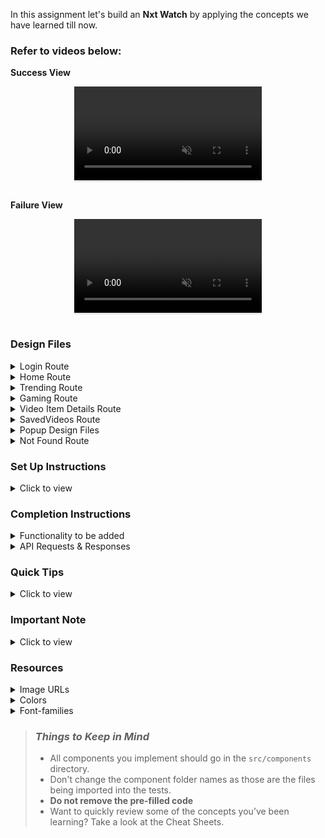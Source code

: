 

In this assignment let's build an **Nxt Watch** by applying the concepts we have learned till now.

### Refer to videos below:

**Success View** <br/>

<div style="text-align: center;">
     <video style="max-width:80%;box-shadow:0 2.8px 2.2px rgba(0, 0, 0, 0.12);outline:none;" loop="true" autoplay="autoplay" controls="controls" muted>
    <source src="https://assets.ccbp.in/frontend/content/react-js/nxt-watch-output.mp4" type="video/mp4">
  </video>
</div>
<br/>

**Failure View** <br/>

<div style="text-align: center;">
    <video style="max-width:80%;box-shadow:0 2.8px 2.2px rgba(0, 0, 0, 0.12);outline:none;" loop="true" autoplay="autoplay" controls="controls" muted>
    <source src="https://assets.ccbp.in/frontend/content/react-js/nxt-watch-failure-output.mp4" type="video/mp4">
  </video>
</div>
<br/>

### Design Files

<details>
<summary>Login Route</summary>

- [Extra Small (Size < 576px) and Small (Size >= 576px) - Login - Light Theme](https://assets.ccbp.in/frontend/content/react-js/nxt-watch-login-light-theme-sm-output.png)
- [Extra Small (Size < 576px) and Small (Size >= 576px) - Login - Dark Theme](https://assets.ccbp.in/frontend/content/react-js/nxt-watch-login-dark-theme-sm-output.png)
- [Extra Small (Size < 576px) and Small (Size >= 576px) - Login Failure - Light Theme](https://assets.ccbp.in/frontend/content/react-js/nxt-watch-login-failure-light-theme-sm-output.png)
- [Extra Small (Size < 576px) and Small (Size >= 576px) - Login Failure - Dark Theme](https://assets.ccbp.in/frontend/content/react-js/nxt-watch-login-failure-dark-theme-sm-output.png)

- [Medium (Size >= 768px), Large (Size >= 992px) and Extra Large (Size >= 1200px) - Login - Light Theme](https://assets.ccbp.in/frontend/content/react-js/nxt-watch-login-light-theme-lg-output.png)
- [Medium (Size >= 768px), Large (Size >= 992px) and Extra Large (Size >= 1200px) - Login - Dark Theme](https://assets.ccbp.in/frontend/content/react-js/nxt-watch-login-dark-theme-lg-output.png)
- [Medium (Size >= 768px), Large (Size >= 992px) and Extra Large (Size >= 1200px) - Login Failure - Light Theme](https://assets.ccbp.in/frontend/content/react-js/nxt-watch-login-failure-light-theme-lg-output.png)
- [Medium (Size >= 768px), Large (Size >= 992px) and Extra Large (Size >= 1200px) - Login Failure - Dark Theme](https://assets.ccbp.in/frontend/content/react-js/nxt-watch-login-failure-dark-theme-lg-output-v0.png)

</details>

<details>
<summary>Home Route</summary>

- [Extra Small (Size < 576px) - Home - Light Theme](https://assets.ccbp.in/frontend/content/react-js/nxt-watch-home-success-light-theme-xs-output.png)
- [Extra Small (Size < 576px) - Home - Dark Theme](https://assets.ccbp.in/frontend/content/react-js/nxt-watch-home-success-dark-theme-xs-output.png)

- [Small (Size >= 576px) - Home - Light Theme](https://assets.ccbp.in/frontend/content/react-js/nxt-watch-home-success-light-theme-sm-output.png)
- [Small (Size >= 576px) - Home - Dark Theme](https://assets.ccbp.in/frontend/content/react-js/nxt-watch-home-success-dark-theme-sm-output.png)

- [Extra Small (Size < 576px) and Small (Size >= 576px) - Home - No search results - Light Theme](https://assets.ccbp.in/frontend/content/react-js/nxt-watch-home-no-videos-light-theme-sm-output.png)
- [Extra Small (Size < 576px) and Small (Size >= 576px) - Home - No search results - Dark theme](https://assets.ccbp.in/frontend/content/react-js/nxt-watch-home-no-videos-dark-theme-sm-output.png)
- [Extra Small (Size < 576px) and Small (Size >= 576px) - Home Failure - Light Theme](https://assets.ccbp.in/frontend/content/react-js/nxt-watch-home-failure-light-theme-sm-output.png)
- [Extra Small (Size < 576px) and Small (Size >= 576px) - Home Failure - Dark Theme](https://assets.ccbp.in/frontend/content/react-js/nxt-watch-home-failure-dark-theme-sm-output.png)

- [Medium (Size >= 768px), Large (Size >= 992px) and Extra Large (Size >= 1200px) - Home - Light Theme](https://assets.ccbp.in/frontend/content/react-js/nxt-watch-home-success-light-theme-lg-output.png)
- [Medium (Size >= 768px), Large (Size >= 992px) and Extra Large (Size >= 1200px) - Home - Dark Theme](https://assets.ccbp.in/frontend/content/react-js/nxt-watch-home-success-dark-theme-lg-output.png)
- [Medium (Size >= 768px), Large (Size >= 992px) and Extra Large (Size >= 1200px) - Home - No search results - Light Theme](https://assets.ccbp.in/frontend/content/react-js/nxt-watch-home-no-videos-light-theme-lg-output.png)
- [Medium (Size >= 768px), Large (Size >= 992px) and Extra Large (Size >= 1200px) - Home - No search results - Dark theme](https://assets.ccbp.in/frontend/content/react-js/nxt-watch-home-no-videos-dark-theme-lg-output.png)
- [Medium (Size >= 768px), Large (Size >= 992px) and Extra Large (Size >= 1200px) - Home Failure - Light Theme](https://assets.ccbp.in/frontend/content/react-js/nxt-watch-home-failure-light-theme-lg-output.png)
- [Medium (Size >= 768px), Large (Size >= 992px) and Extra Large (Size >= 1200px) - Home Failure - Dark Theme](https://assets.ccbp.in/frontend/content/react-js/nxt-watch-home-failure-dark-theme-lg-output.png)

</details>

<details>
<summary>Trending Route</summary>

- [Extra Small (Size < 576px) - Trending - Light Theme](https://assets.ccbp.in/frontend/content/react-js/nxt-watch-trending-success-light-theme-xs-output.png)
- [Extra Small (Size < 576px) - Trending - Dark Theme](https://assets.ccbp.in/frontend/content/react-js/nxt-watch-trending-success-dark-theme-xs-output.png)

- [Small (Size >= 576px) - Trending - Light Theme](https://assets.ccbp.in/frontend/content/react-js/nxt-watch-trending-success-light-theme-sm-output.png)
- [Small (Size >= 576px) - Trending - Dark Theme](https://assets.ccbp.in/frontend/content/react-js/nxt-watch-trending-success-dark-theme-sm-output.png)

- [Extra Small (Size < 576px) and Small (Size >= 576px) - Trending Failure - Light Theme](https://assets.ccbp.in/frontend/content/react-js/nxt-watch-trending-failure-light-theme-sm-output.png)
- [Extra Small (Size < 576px) and Small (Size >= 576px) - Trending Failure - Dark Theme](https://assets.ccbp.in/frontend/content/react-js/nxt-watch-trending-failure-dark-theme-sm-output.png)

- [Medium (Size >= 768px), Large (Size >= 992px) and Extra Large (Size >= 1200px) - Trending - Light Theme](https://assets.ccbp.in/frontend/content/react-js/nxt-watch-trending-success-light-theme-lg-output.png)
- [Medium (Size >= 768px), Large (Size >= 992px) and Extra Large (Size >= 1200px) - Trending - Dark Theme](https://assets.ccbp.in/frontend/content/react-js/nxt-watch-trending-success-dark-theme-lg-output.png)
- [Medium (Size >= 768px), Large (Size >= 992px) and Extra Large (Size >= 1200px) - Trending Failure - Light Theme](https://assets.ccbp.in/frontend/content/react-js/nxt-watch-trending-failure-light-theme-lg-output.png)
- [Medium (Size >= 768px), Large (Size >= 992px) and Extra Large (Size >= 1200px) - Trending Failure - Dark Theme](https://assets.ccbp.in/frontend/content/react-js/nxt-watch-trending-failure-dark-theme-lg-output.png)

</details>

<details>
<summary>Gaming Route</summary>

- [Extra Small (Size < 576px) - Gaming - Light Theme](https://assets.ccbp.in/frontend/content/react-js/nxt-watch-gaming-success-light-theme-xs-output.png)
- [Extra Small (Size < 576px) - Gaming - Dark Theme](https://assets.ccbp.in/frontend/content/react-js/nxt-watch-gaming-success-dark-theme-xs-output.png)

- [Small (Size >= 576px) - Gaming - Light Theme](https://assets.ccbp.in/frontend/content/react-js/nxt-watch-gaming-success-light-theme-sm-output.png)
- [Small (Size >= 576px) - Gaming - Dark Theme](https://assets.ccbp.in/frontend/content/react-js/nxt-watch-gaming-success-dark-theme-sm-output.png)

- [Extra Small (Size < 576px) and Small (Size >= 576px) - Gaming Failure - Light Theme](https://assets.ccbp.in/frontend/content/react-js/nxt-watch-gaming-failure-light-theme-sm-output.png)
- [Extra Small (Size < 576px) and Small (Size >= 576px) - Gaming Failure - Dark Theme](https://assets.ccbp.in/frontend/content/react-js/nxt-watch-gaming-failure-dark-theme-sm-output.png)

- [Medium (Size >= 768px), Large (Size >= 992px) and Extra Large (Size >= 1200px) - Gaming - Light Theme](https://assets.ccbp.in/frontend/content/react-js/nxt-watch-gaming-success-light-theme-lg-output.png)
- [Medium (Size >= 768px), Large (Size >= 992px) and Extra Large (Size >= 1200px) - Gaming - Dark Theme](https://assets.ccbp.in/frontend/content/react-js/nxt-watch-gaming-success-dark-theme-lg-output.png)
- [Medium (Size >= 768px), Large (Size >= 992px) and Extra Large (Size >= 1200px) - Gaming Failure - Light Theme](https://assets.ccbp.in/frontend/content/react-js/nxt-watch-gaming-failure-light-theme-lg-output.png)
- [Medium (Size >= 768px), Large (Size >= 992px) and Extra Large (Size >= 1200px) - Gaming Failure - Dark Theme](https://assets.ccbp.in/frontend/content/react-js/nxt-watch-gaming-failure-dark-theme-lg-output.png)

</details>

<details>
<summary>Video Item Details Route</summary>

- [Extra Small (Size < 576px) and Small (Size >= 576px) - VideoItemDetails - Light Theme](https://assets.ccbp.in/frontend/content/react-js/nxt-watch-video-item-details-success-light-theme-sm-output.png)
- [Extra Small (Size < 576px) and Small (Size >= 576px) - VideoItemDetails - Dark Theme](https://assets.ccbp.in/frontend/content/react-js/nxt-watch-video-item-details-success-dark-theme-sm-output.png)
- [Extra Small (Size < 576px) and Small (Size >= 576px) - VideoItemDetails Failure - Light Theme](https://assets.ccbp.in/frontend/content/react-js/nxt-watch-video-item-details-failure-light-theme-sm-output.png)
- [Extra Small (Size < 576px) and Small (Size >= 576px) - VideoItemDetails Failure - Dark Theme](https://assets.ccbp.in/frontend/content/react-js/nxt-watch-video-item-details-failure-dark-theme-sm-output.png)

- [Medium (Size >= 768px), Large (Size >= 992px) and Extra Large (Size >= 1200px) - VideoItemDetails - Light Theme](https://assets.ccbp.in/frontend/content/react-js/nxt-watch-video-item-details-success-light-theme-lg-output.png)
- [Medium (Size >= 768px), Large (Size >= 992px) and Extra Large (Size >= 1200px) - VideoItemDetails - Dark Theme](https://assets.ccbp.in/frontend/content/react-js/nxt-watch-video-item-details-success-dark-theme-lg-output.png)
- [Medium (Size >= 768px), Large (Size >= 992px) and Extra Large (Size >= 1200px) - VideoItemDetails Failure - Light Theme](https://assets.ccbp.in/frontend/content/react-js/nxt-watch-video-item-details-failure-light-theme-lg-output.png)
- [Medium (Size >= 768px), Large (Size >= 992px) and Extra Large (Size >= 1200px) - VideoItemDetails Failure - Dark Theme](https://assets.ccbp.in/frontend/content/react-js/nxt-watch-video-item-details-failure-dark-theme-lg-output.png)

</details>

<details>
<summary>SavedVideos Route</summary>

- [Extra Small (Size < 576px) - No SavedVideos - Light Theme](https://assets.ccbp.in/frontend/content/react-js/nxt-watch-no-saved-videos-light-theme-sm-output.png)
- [Extra Small (Size < 576px) - No SavedVideos - Dark Theme](https://assets.ccbp.in/frontend/content/react-js/nxt-watch-no-saved-videos-dark-theme-sm-output.png)

- [Small (Size >= 576px) - SavedVideos - Light Theme](https://assets.ccbp.in/frontend/content/react-js/nxt-watch-saved-videos-light-theme-sm-output.png)
- [Small (Size >= 576px) - SavedVideos - Dark Theme](https://assets.ccbp.in/frontend/content/react-js/nxt-watch-saved-videos-dark-theme-sm-output.png)

- [Extra Small (Size < 576px) - SavedVideos - Light Theme](https://assets.ccbp.in/frontend/content/react-js/nxt-watch-saved-videos-light-theme-xs-output.png)
- [Extra Small (Size < 576px) - SavedVideos - Dark Theme](https://assets.ccbp.in/frontend/content/react-js/nxt-watch-saved-videos-dark-theme-xs-output.png)

- [Medium (Size >= 768px), Large (Size >= 992px) and Extra Large (Size >= 1200px) - No SavedVideos - Light Theme](https://assets.ccbp.in/frontend/content/react-js/nxt-watch-no-saved-videos-light-theme-lg-output.png)
- [Medium (Size >= 768px), Large (Size >= 992px) and Extra Large (Size >= 1200px) - No SavedVideos - Dark Theme](https://assets.ccbp.in/frontend/content/react-js/nxt-watch-no-saved-videos-dark-theme-lg-output.png)
- [Medium (Size >= 768px), Large (Size >= 992px) and Extra Large (Size >= 1200px) - SavedVideos - Light Theme](https://assets.ccbp.in/frontend/content/react-js/nxt-watch-saved-videos-light-theme-lg-output.png)
- [Medium (Size >= 768px), Large (Size >= 992px) and Extra Large (Size >= 1200px) - SavedVideos - Dark Theme](https://assets.ccbp.in/frontend/content/react-js/nxt-watch-saved-videos-dark-theme-lg-output.png)

</details>

<details>
<summary>Popup Design Files</summary>

- [Extra Small (Size < 576px) and Small (Size >= 576px) - Logout Popup - Light Theme](https://assets.ccbp.in/frontend/content/react-js/nxt-watch-logout-popup-light-theme-sm-output.png)
- [Extra Small (Size < 576px) and Small (Size >= 576px) - Logout Popup - Dark Theme](https://assets.ccbp.in/frontend/content/react-js/nxt-watch-logout-popup-dark-theme-sm-output.png)
- [Extra Small (Size < 576px) and Small (Size >= 576px) - Menu - Light Theme](https://assets.ccbp.in/frontend/content/react-js/nxt-watch-menu-popup-light-theme-sm-output.png)
- [Extra Small (Size < 576px) and Small (Size >= 576px) - Menu - Dark Theme](https://assets.ccbp.in/frontend/content/react-js/nxt-watch-menu-popup-dark-theme-sm-output.png)

- [Medium (Size >= 768px), Large (Size >= 992px) and Extra Large (Size >= 1200px) - Logout Popup - Light Theme](https://assets.ccbp.in/frontend/content/react-js/nxt-watch-logout-popup-light-theme-lg-output.png)
- [Medium (Size >= 768px), Large (Size >= 992px) and Extra Large (Size >= 1200px) - Logout Popup - Dark Theme](https://assets.ccbp.in/frontend/content/react-js/nxt-watch-logout-popup-dark-theme-lg-output.png)

</details>

<details>
<summary>Not Found Route</summary>

- [Extra Small (Size < 576px) and Small (Size >= 576px) - Not Found - Light Theme](https://assets.ccbp.in/frontend/content/react-js/nxt-watch-page-not-found-light-theme-sm-output.png)
- [Extra Small (Size < 576px) and Small (Size >= 576px) - Not Found - Dark Theme](https://assets.ccbp.in/frontend/content/react-js/nxt-watch-page-not-found-dark-theme-sm-output.png)

- [Medium (Size >= 768px), Large (Size >= 992px) and Extra Large (Size >= 1200px) - Not Found - Light Theme](https://assets.ccbp.in/frontend/content/react-js/nxt-watch-page-not-found-light-theme-lg-output.png)
- [Medium (Size >= 768px), Large (Size >= 992px) and Extra Large (Size >= 1200px) - Not Found - Dark Theme](https://assets.ccbp.in/frontend/content/react-js/nxt-watch-page-not-found-dark-theme-lg-output.png)

</details>

### Set Up Instructions

<details>
<summary>Click to view</summary>

- Download dependencies by running `npm install`
- Start up the app using `npm start`
</details>

### Completion Instructions

<details>
<summary>Functionality to be added</summary>
<br/>

The app must have the following functionalities

- Initially, the app should be in **light** theme

- **Login Route**

  - When a invalid username and password are provided and the Login button is clicked, then the respective error message received from the response should be displayed
  - When a valid username and password are provided and the Login button is clicked, then the page should be navigated to the **Home** route
  - When an _unauthenticated_ user, tries to access the `HomeRoute`, `TrendingRoute`, `GamingRoute`, `SavedVideosRoute`, `VideoDetailsRoute`, then the page should be navigated to **Login** route
  - When an _authenticated_ user, tries to access the `HomeRoute`, `TrendingRoute`, `GamingRoute`, `SavedVideosRoute`, `VideoDetailsRoute`, then the page should be navigated to the respective route
  - When an authenticated user tries to access the `LoginRoute`, then the page should be navigated to the **Home** route
  - When show password checkbox is checked, then the password should be shown
  - When show password checkbox is unchecked, then the password should be masked

- **Home Route**

  - When an authenticated user opens the **Home** Route,
    - An HTTP GET request should be made to **homeVideosApiUrl** with query parameter as `search` and its initial value as empty string
      - **_Loader_** should be displayed while the HTTP request is fetching the data
      - After the data is fetched successfully, display the list of videos received in the response
      - If the HTTP GET request made is unsuccessful, then the [Failure view](https://assets.ccbp.in/frontend/content/react-js/nxt-watch-home-failure-light-theme-lg-output.png) should be displayed
        - When the **Retry** button is clicked, an HTTP GET request should be made to **homeVideosApiUrl**
    - When a non-empty value is provided in the Search Input and button with search icon is clicked
      - Make an HTTP GET request to the **homeVideosApiUrl** with `jwt_token` in the Cookies and query parameter `search` with value as the text provided in the Search Input
      - **_Loader_** should be displayed while the HTTP request is fetching the data
      - After the data is fetched successfully, display the list of videos received in the response
    - When the HTTP GET request made to the **homeVideosApiUrl** returns an empty list for videos then [No Videos View](https://assets.ccbp.in/frontend/content/react-js/nxt-watch-home-no-videos-light-theme-lg-output.png) should be displayed
  - When the **website logo** image is clicked, the page should be navigated to the **Home** route
  - When a **Video** is clicked, the page should be navigated to the **Video Item Details** route
  - Clicks on the **Trending** link in the Sidebar is clicked, then the page should be navigated to the **Trending** route
  - Clicks on the **Gaming** link in the Sidebar is clicked, then the page should be navigated to the **Gaming** route
  - Clicks on the **Saved Videos** link in the Sidebar is clicked, then the page should be navigated to the **SavedVideos** route

- **Trending Route**

  - When an authenticated user opens the **Trending** Route,
    - An HTTP GET request should be made to **trendingVideosApiUrl**
      - **_Loader_** should be displayed while the HTTP request is fetching the data
      - After the data is fetched successfully, display the list of videos received in the response
      - If the HTTP GET request made is unsuccessful, then the [Failure view](https://assets.ccbp.in/frontend/content/react-js/nxt-watch-trending-failure-light-theme-lg-output.png) should be displayed
        - When the **Retry** button is clicked, an HTTP GET request should be made to **trendingVideosApiUrl**
  - When the **website logo** image is clicked, the page should be navigated to the **Home** route
  - When a **Video** is clicked, the page should be navigated to the **Video Item Details** route
  - Clicks on the **Home** link in the Sidebar is clicked, then the page should be navigated to the **Home** route
  - Clicks on the **Gaming** link in the Sidebar is clicked, then the page should be navigated to the **Gaming** route
  - Clicks on the **Saved Videos** link in the Sidebar is clicked, then the page should be navigated to the **SavedVideos** route

- **Gaming Route**

  - When an authenticated user opens the **Gaming** Route,
    - An HTTP GET request should be made to **gamingVideosApiUrl**
      - **_Loader_** should be displayed while the HTTP request is fetching the data
      - After the data is fetched successfully, display the list of videos received in the response
      - If the HTTP GET request made is unsuccessful, then the [Failure view](https://assets.ccbp.in/frontend/content/react-js/nxt-watch-gaming-failure-light-theme-lg-output.png) should be displayed
        - When the **Retry** button is clicked, an HTTP GET request should be made to **gamingVideosApiUrl**
  - When the **website logo** image is clicked, the page should be navigated to the **Home** route
  - When a **Video** is clicked, the page should be navigated to the **Video Item Details** route
  - Clicks on the **Home** link in the Sidebar is clicked, then the page should be navigated to the **Home** route
  - Clicks on the **Trending** link in the Sidebar is clicked, then the page should be navigated to the **Trending** route
  - Clicks on the **Saved Videos** link in the Sidebar is clicked, then the page should be navigated to the **SavedVideos** route

- **Video Item Details Route**

  - When an authenticated user opens the **Video Item Details** route
    - An HTTP GET request should be made to **videoItemDetailsApiUrl** with `jwt_token` in the Cookies and `video_id` as path parameter
      - **_loader_** should be displayed while the HTTP request is fetching the data
      - After the HTTP request is successful, the response received should be displayed
      - If the HTTP GET request made is unsuccessful, then the [Failure view](https://assets.ccbp.in/frontend/content/react-js/nxt-watch-video-item-details-failure-light-theme-lg-output.png) should be displayed
        - When the **Retry** button is clicked, an HTTP GET request should be made to **videoItemDetailsApiUrl**
  - Corresponding video should be displayed using `react-player` package
  - Initially, all the three buttons (Like, Dislike, Save) will be inactive
  - When the **Like** button is clicked,
    - It will change to an active state
    - If the **Dislike** button is already in the active state, then the **Dislike** button needs to be changed to the inactive state
  - When the **Dislike** button is clicked,

    - It will change to an active state
    - If the **Like** button is already in the active state, then the **Like** button needs to be changed to the inactive state

  - When the **Save** button is clicked
    - The button will change to an active state and the respective video details should be added to the list of saved videos
    - **Save** button text will be changed to **Saved**
  - When the **Saved** button is clicked
    - The button will change to an inactive state and the respective video details will be removed from the list of saved videos
    - **Saved** button text will be changed to **Save**

- **SavedVideos Route**

  - When an authenticated user opens the **SavedVideos** Route,
    - If the list of saved videos is empty, then [No Saved Videos Found View](https://assets.ccbp.in/frontend/content/react-js/nxt-watch-no-saved-videos-light-theme-lg-output.png) should be displayed
    - The **Videos** in the list of saved videos should be displayed as a list of videos
  - When the **website logo** image is clicked, the page should be navigated to the **Home** route
  - When a **Video** is clicked, the page should be navigated to the **Video Item Details** route
  - Clicks on the **Home** link in the Sidebar is clicked, then the page should be navigated to the **Home** route
  - Clicks on the **Trending** link in the Sidebar is clicked, then the page should be navigated to the **Trending** route
  - Clicks on the **Gaming** link in the Sidebar is clicked, then the page should be navigated to the **Gaming** route

- **Not Found Route**

  - When a random path is provided in the URL then the page should navigate to the **Not Found** route

- When the **theme** button in the header is clicked, then the theme should be changed accordingly

- **Logout**
  - When the **Logout** button in the header is clicked, then the [Logout Popup](https://assets.ccbp.in/frontend/content/react-js/nxt-watch-logout-popup-light-theme-lg-output.png) should be displayed
    - When **Cancel** button is clicked, then the popup should be closed and the page should not be navigated
    - When **Confirm** button is clicked, then the page should be navigated to the **Login** route

</details>

<details>

<summary>API Requests & Responses</summary>
<br/>

**loginApiUrl**

#### API: `https://apis.ccbp.in/login`

#### Method: `POST`

#### Description:

Returns a response containing the jwt_token

#### Success Response

```json
{
  "jwt_token": "eyJhbGciOiJIUzI1NiIsInR5cCI6IkpXVCJ9.eyJ1c2VybmFtZSI6InJhaHVsIiwicm9sZSI6IlBSSU1FX1VTRVIiLCJpYXQiOjE2MTk2Mjg2MTN9. nZDlFsnSWArLKKeF0QbmdVfLgzUbx1BGJsqa2kc_21Y"
}
```

#### Failure Response

```json
{
  "status_code": 404,
  "error_msg": "Username is not found"
}
```

**homeVideosApiUrl**

#### API: `https://apis.ccbp.in/videos/all?search=`

#### Method: `GET`

#### Description:

Returns a response containing the list of all videos

#### Response

```json
{
  "total": 60,
  "videos": [
    {
      "id": "30b642bd-7591-49f4-ac30-5c538f975b15",
      "title": "Sehwag shares his batting experience in iB Cricket | iB Cricket Super Over League",
      "thumbnail_url": "https://assets.ccbp.in/frontend/react-js/nxt-watch/ibc-sol-1-img.png",
      "channel": {
        "name": "iB Cricket",
        "profile_image_url": "https://assets.ccbp.in/frontend/react-js/nxt-watch/ib-cricket-img.png"
      },
      "view_count": "1.4K",
      "published_at": "Apr 19, 2019"
    },
    ...
  ],
}
```

**trendingVideosApiUrl**

#### API: `https://apis.ccbp.in/videos/trending`

#### Method: `GET`

#### Description:

Returns a response containing the list of trending videos

#### Response

```json
{
  "total": 30,
  "videos": [
    {
      "id": "ad9822d2-5763-41d9-adaf-baf9da3fd490",
      "title": "iB Hubs Announcement Event",
      "thumbnail_url": "https://assets.ccbp.in/frontend/react-js/nxt-watch/ibhubs-img.png",
      "channel": {
        "name": "iB Hubs",
        "profile_image_url": "https://assets.ccbp.in/frontend/react-js/nxt-watch/ib-hubs-img.png"
      },
      "view_count": "26K",
      "published_at": "Nov 29, 2016"
    },
    ...
  ]
}
```

**gamingVideosApiUrl**

#### API: `https://apis.ccbp.in/videos/gaming`

#### Method: `GET`

#### Description:

Returns a response containing the list of gaming videos

#### Response

```json
{
  "total": 30,
  "videos": [
    {
      "id": "b214dc8a-b126-4d15-8523-d37404318347",
      "title": "Drop Stack Ball",
      "thumbnail_url": "https://assets.ccbp.in/frontend/react-js/nxt-watch/drop-stack-ball-img.png",
      "view_count": "44K"
    },
    ...
  ]
}
```

**videoItemDetailsApiUrl**

#### API: `https://apis.ccbp.in/videos/:id`

#### Example: `https://apis.ccbp.in/videos/802fcd20-1490-43c5-9e66-ce6dfefb40d1`

#### Method: `GET`

#### Description:

Returns a response containing the list of gaming videos

#### Response

```json
{
  "video_details": {
    "id": "ad9822d2-5763-41d9-adaf-baf9da3fd490",
    "title": "iB Hubs Announcement Event",
    "video_url": "https://www.youtube.com/watch?v=pT2ojWWjum8",
    "thumbnail_url": "https://assets.ccbp.in/frontend/react-js/nxt-watch/ibhubs-img.png",
    "channel": {
      "name": "iB Hubs",
      "profile_image_url": "https://assets.ccbp.in/frontend/react-js/nxt-watch/ib-hubs-img.png",
      "subscriber_count": "1M"
    },
    "view_count": "26K",
    "published_at": "Nov 29, 2016",
    "description": "iB Hubs grandly celebrated its Announcement Event in November 13, 2016, in the presence of many eminent personalities from the Government, Industry, and Academia with Shri Amitabh Kant, CEO, NITI Aayog as the Chief Guest."
  }
}
```

</details>

### Quick Tips

<details close>
<summary>Click to view</summary>
<br>

- To build this project, take a look at the <a href='https://learning.ccbp.in/frontend-development/course?c_id=2f4192f7-7495-49ca-a6ce-6b74005e25f1&s_id=b01fca1c-aa5c-4d79-b81e-0220e7649bd0&t_id=416f0cab-8425-413b-9157-c7b4d4ae4467' target="_blank">React Popup</a> and <a href='https://learning.ccbp.in/frontend-development/course?c_id=2f4192f7-7495-49ca-a6ce-6b74005e25f1&s_id=b6392b63-25f6-4215-be09-9f23ad91d789&t_id=416f0cab-8425-413b-9157-c7b4d4ae4467' target="_blank">React Video Player</a> reading materials

- To style popup content use `.popup-content` class

```jsx
<Popup
  modal
  trigger={
    //write code here
  }
  className="popup-content"
>
  //write code here
</Popup>
```

- Use `formatDistanceToNow` function to find the difference between the given date and now in words.

```jsx
import {formatDistanceToNow} from 'date-fns'
console.log(formatDistanceToNow(new Date(2021, 8, 20)))
// Return the distance between the given date and now in words.
```

</details>

### Important Note

<details>
<summary>Click to view</summary>

<br/>

**The following instructions are required for the tests to pass**

- `Home` route should consist of `/` in the URL path
- `Login` route should consist of `/login` in the URL path
- `Trending` route should consist of `/trending` in the URL path
- `Gaming` route should consist of `/gaming` in the URL path
- `SavedVideos` route should consist of `/saved-videos` in the URL path
- `VideoItemDetails` route should consist of `/videos/:id` in the URL path
- No need to use the `BrowserRouter` in `App.js` as we have already included in `index.js`

- User credentials

  ```text
   username: rahul
   password: rahul@2021

  ```

- Wrap the `Loader` component with an HTML container element and add the `data-testid` attribute value as `loader` to it

  ```jsx
  <div className="loader-container" data-testid="loader">
    <Loader type="ThreeDots" color="#ffffff" height="50" width="50" />
  </div>
  ```

- The HTML button element in Home Route has the `data-testid` attribute value as `searchButton` to it

- **Styled Components** should be used for styling purposes.
- The theme button should have the `data-testid` as `theme`.
- The Sidebar should consists of
  - Facebook logo
  - Twitter Logo
- Each Route consists of respective banner as shown in the design files and it should have the `data-testid` as `banner`.
- The thumbnail images in the Route should have the alt attribute value as **video thumbnail**.
- The channel logo images in Home Route should have the alt attribute value as **channel logo**.

- **Home Route**

  - The Route should consist of an HTML container element with `data-testid` as `home`.
  - The Route should consist of an HTML image element with attribute value as `nxt watch logo` and src as the value of the given nxt watch logo URL should be displayed in the banner.
  - The Route should consist of a banner and it contains a close button element with `data-testid` as `close`.
  - The HTML container element with `data-testid` as `home` should have the background color.
    - If the Dark theme is applied, then the **#181818** color should be applied as a background-color.
    - If the Light theme is applied, then the **#f9f9f9** color should be applied as a background-color.

- **Trending Route**

  - The Route should consist of an HTML container element with `data-testid` as `trending`.
  - The HTML container element with `data-testid` as `trending` should maintain the background color theme.
    - If the Dark theme is applied, then the **#0f0f0f** color should be applied as a background-color.
    - If the Light theme is applied, then the **#f9f9f9** color should be applied as a background-color.

- **Gaming Route**

  - The Route should consist of an HTML container element with `data-testid` as `gaming`.
  - The HTML container element with `data-testid` as `gaming` should maintain the background color theme.
    - If the Dark theme is applied, then the **#0f0f0f** color should be applied as a background-color.
    - If the Light theme is applied, then the **#f9f9f9** color should be applied as a background-color.

- **SavedVideos Route**

  - The **SavedVideos** Route should consist of an HTML container element with `data-testid` as `savedVideos`.
  - The HTML container element with `data-testid` as `savedVideos` should maintain the background color theme.
    - If the Dark theme is applied, then the **#0f0f0f** color should be applied as a background-color.
    - If the Light theme is applied, then the **#f9f9f9** color should be applied as a background-color.

- **VideoItemDetails Route**

  - The **VideoItemDetails** Route should consist of an HTML container element with `data-testid` as `videoItemDetails`.
  - The HTML container element with `data-testid` as `videoItemDetails` should maintain the background color theme.
    - If the Dark theme is applied, then the **#0f0f0f** color should be applied as a background-color.
    - If the Light theme is applied, then the **#f9f9f9** color should be applied as a background-color.

- The **Website Logo** image for Light theme and Dark theme should have the alt attribute value as `website logo`
- The **Failure** image for Light theme and Dark theme should have the alt attribute value as `failure view`
- The **Not found** image for Light theme and Dark theme should have the alt attribute value as `not found`
- In the **VideoItemDetails** Route, the **#2563eb** color should be applied as `color` for any button i.e (Like, Dislike, Save) if the button is active.
- In the **VideoItemDetails** Route, the **#64748b** color should be applied as `color` for any button i.e (Like, Dislike, Save) if the button is inactive.

</details>

### Resources

<details>
<summary>Image URLs</summary>

- [https://assets.ccbp.in/frontend/react-js/nxt-watch-logo-light-theme-img.png](https://assets.ccbp.in/frontend/react-js/nxt-watch-logo-light-theme-img.png)

- [https://assets.ccbp.in/frontend/react-js/nxt-watch-logo-dark-theme-img.png](https://assets.ccbp.in/frontend/react-js/nxt-watch-logo-dark-theme-img.png)

- [https://assets.ccbp.in/frontend/react-js/nxt-watch-profile-img.png](https://assets.ccbp.in/frontend/react-js/nxt-watch-profile-img.png) alt should be **profile**

- [https://assets.ccbp.in/frontend/react-js/nxt-watch-failure-view-light-theme-img.png](https://assets.ccbp.in/frontend/react-js/nxt-watch-failure-view-light-theme-img.png)

- [https://assets.ccbp.in/frontend/react-js/nxt-watch-failure-view-dark-theme-img.png](https://assets.ccbp.in/frontend/react-js/nxt-watch-failure-view-dark-theme-img.png)

- [https://assets.ccbp.in/frontend/react-js/nxt-watch-no-search-results-img.png](https://assets.ccbp.in/frontend/react-js/nxt-watch-no-search-results-img.png) alt should be **no videos**

- [https://assets.ccbp.in/frontend/react-js/nxt-watch-no-saved-videos-img.png](https://assets.ccbp.in/frontend/react-js/nxt-watch-no-saved-videos-img.png) alt should be **no saved videos**

- [https://assets.ccbp.in/frontend/react-js/nxt-watch-not-found-light-theme-img.png](https://assets.ccbp.in/frontend/react-js/nxt-watch-not-found-light-theme-img.png)

- [https://assets.ccbp.in/frontend/react-js/nxt-watch-not-found-dark-theme-img.png](https://assets.ccbp.in/frontend/react-js/nxt-watch-not-found-dark-theme-img.png)

- [https://assets.ccbp.in/frontend/react-js/nxt-watch-banner-bg.png](https://assets.ccbp.in/frontend/react-js/nxt-watch-banner-bg.png) **Banner Background image**

- [https://assets.ccbp.in/frontend/react-js/nxt-watch-facebook-logo-img.png](https://assets.ccbp.in/frontend/react-js/nxt-watch-facebook-logo-img.png) alt should be **facebook logo**

- [https://assets.ccbp.in/frontend/react-js/nxt-watch-twitter-logo-img.png](https://assets.ccbp.in/frontend/react-js/nxt-watch-twitter-logo-img.png) alt should be **twitter logo**

- [https://assets.ccbp.in/frontend/react-js/nxt-watch-linked-in-logo-img.png](https://assets.ccbp.in/frontend/react-js/nxt-watch-linked-in-logo-img.png) alt should be **linked in logo**

</details>

<details>
<summary>Colors</summary>

<br/>

<div style="background-color: #0f0f0f; width: 150px; padding: 10px; color: white">Hex: #0f0f0f</div>
<div style="background-color: #f9f9f9; width: 150px; padding: 10px; color: black">Hex: #f9f9f9</div>
<div style="background-color: #f8fafc; width: 150px; padding: 10px; color: black">Hex: #f8fafc</div>
<div style="background-color: #1e293b; width: 150px; padding: 10px; color: white">Hex: #1e293b</div>
<div style="background-color: #f1f5f9; width: 150px; padding: 10px; color: black">Hex: #f1f5f9</div>
<div style="background-color: #475569; width: 150px; padding: 10px; color: white">Hex: #475569</div>
<div style="background-color: #f1f1f1; width: 150px; padding: 10px; color: black">Hex: #f1f1f1</div>
<div style="background-color: #181818; width: 150px; padding: 10px; color: white">Hex: #181818</div>
<div style="background-color: #e2e8f0; width: 150px; padding: 10px; color: black">Hex: #e2e8f0</div>
<div style="background-color: #94a3b8; width: 150px; padding: 10px; color: black">Hex: #94a3b8</div>
<div style="background-color: #4f46e5; width: 150px; padding: 10px; color: white">Hex: #4f46e5</div>
<div style="background-color: #64748b; width: 150px; padding: 10px; color: white">Hex: #64748b</div>
<div style="background-color: #231f20; width: 150px; padding: 10px; color: white">Hex: #231f20</div>
<div style="background-color: #ffffff; width: 150px; padding: 10px; color: black">Hex: #ffffff</div>
<div style="background-color: #212121; width: 150px; padding: 10px; color: white">Hex: #212121</div>
<div style="background-color: #616e7c; width: 150px; padding: 10px; color: white">Hex: #616e7c</div>
<div style="background-color: #3b82f6; width: 150px; padding: 10px; color: white">Hex: #3b82f6</div>
<div style="background-color: #00306e; width: 150px; padding: 10px; color: white">Hex: #00306e</div>
<div style="background-color: #ebebeb; width: 150px; padding: 10px; color: black">Hex: #ebebeb</div>
<div style="background-color: #7e858e; width: 150px; padding: 10px; color: black">Hex: #7e858e</div>
<div style="background-color: #d7dfe9; width: 150px; padding: 10px; color: black">Hex: #d7dfe9</div>
<div style="background-color: #cbd5e1; width: 150px; padding: 10px; color: black">Hex: #cbd5e1</div>
<div style="background-color: #000000; width: 150px; padding: 10px; color: white">Hex: #000000</div>
<div style="background-color: #ff0b37; width: 150px; padding: 10px; color: white">Hex: #ff0b37</div>
<div style="background-color: #ff0000; width: 150px; padding: 10px; color: white">Hex: #ff0000</div>
<div style="background-color: #383838; width: 150px; padding: 10px; color: white">Hex: #383838</div>
<div style="background-color: #606060; width: 150px; padding: 10px; color: white">Hex: #606060</div>
<div style="background-color: #909090; width: 150px; padding: 10px; color: black">Hex: #909090</div>
<div style="background-color: #cccccc; width: 150px; padding: 10px; color: black">Hex: #cccccc</div>
<div style="background-color: #424242; width: 150px; padding: 10px; color: black">Hex: #424242</div>
<div style="background-color: #313131; width: 150px; padding: 10px; color: black">Hex: #313131</div>
<div style="background-color: #f4f4f4; width: 150px; padding: 10px; color: black">Hex: #f4f4f4</div>
<div style="background-color: #424242; width: 150px; padding: 10px; color: black">Hex: #424242</div>

</details>

<details>
<summary>Font-families</summary>

- Roboto

</details>

> ### _Things to Keep in Mind_
>
> - All components you implement should go in the `src/components` directory.
> - Don't change the component folder names as those are the files being imported into the tests.
> - **Do not remove the pre-filled code**
> - Want to quickly review some of the concepts you’ve been learning? Take a look at the Cheat Sheets.

